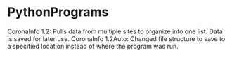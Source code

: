 # PythonPrograms

CoronaInfo 1.2: Pulls data from multiple sites to organize into one list. Data is saved for later use.
CoronaInfo 1.2Auto: Changed file structure to save to a specified location instead of where the program was run.
